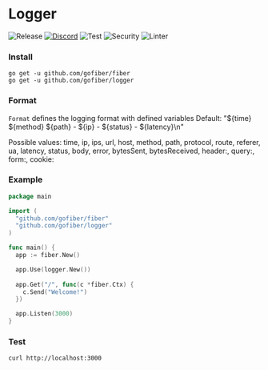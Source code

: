# Logger

![Release](https://img.shields.io/github/release/gofiber/logger.svg)
[![Discord](https://img.shields.io/badge/discord-join%20channel-7289DA)](https://gofiber.io/discord)
![Test](https://github.com/gofiber/logger/workflows/Test/badge.svg)
![Security](https://github.com/gofiber/logger/workflows/Security/badge.svg)
![Linter](https://github.com/gofiber/logger/workflows/Linter/badge.svg)

### Install
```
go get -u github.com/gofiber/fiber
go get -u github.com/gofiber/logger
```
### Format
`Format` defines the logging format with defined variables
Default: "${time} ${method} ${path} - ${ip} - ${status} - ${latency}\n"  

Possible values: time, ip, ips, url, host, method, path, protocol, route, referer, ua, latency, status, body, error, bytesSent, bytesReceived, header:<key>, query:<key>, form:<key>, cookie:<key>

### Example
```go
package main

import (
  "github.com/gofiber/fiber"
  "github.com/gofiber/logger"
)

func main() {
  app := fiber.New()

  app.Use(logger.New())
  
  app.Get("/", func(c *fiber.Ctx) {
    c.Send("Welcome!")
  })

  app.Listen(3000)
}
```
### Test
```curl
curl http://localhost:3000
```
